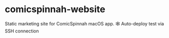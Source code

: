 # comicspinnah-website
Static marketing site for ComicSpinnah macOS app.
🕸️ Auto-deploy test via SSH connection
<!-- Jira sync test for CS-117 -->